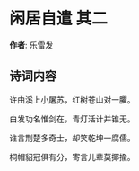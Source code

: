 # 闲居自遣  其二

**作者**: 乐雷发

## 诗词内容

许由溪上小屠苏，红树苍山对一臞。

白发功名惟剑在，青灯活计并锥无。

谁言荆楚多奇士，却笑乾坤一腐儒。

桐帽貂冠俱有分，寄言儿辈莫揶揄。


